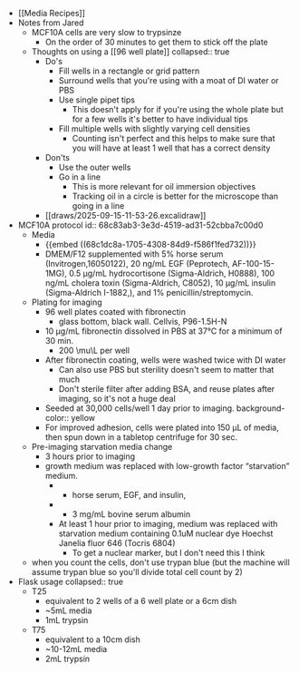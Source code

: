 - [[Media Recipes]]
- Notes from Jared
	- MCF10A cells are very slow to trypsinze
		- On the order of 30 minutes to get them to stick off the plate
	- Thoughts on using a [[96 well plate]]
	  collapsed:: true
		- Do's
			- Fill wells in a rectangle or grid pattern
			- Surround wells that you're using with a moat of DI water or PBS
			- Use single pipet tips
				- This doesn't apply for if you're using the whole plate but for a few wells it's better to have individual tips
			- Fill multiple wells with slightly varying cell densities
				- Counting isn't perfect and this helps to make sure that you will have at least 1 well that has a correct density
		- Don'ts
			- Use the outer wells
			- Go in a line
				- This is more relevant for oil immersion objectives
				- Tracking oil in a circle is better for the microscope than going in a line
		- [[draws/2025-09-15-11-53-26.excalidraw]]
- MCF10A protocol
  id:: 68c83ab3-3e3d-4519-ad31-52cbba7c00d0
	- Media
		- {{embed ((68c1dc8a-1705-4308-84d9-f586f1fed732))}}
		- DMEM/F12 supplemented with 5% horse serum (Invitrogen,16050122), 20 ng/mL EGF (Peprotech, AF-100-15-1MG), 0.5 µg/mL hydrocortisone (Sigma-Aldrich, H0888), 100 ng/mL cholera toxin (Sigma-Aldrich, C8052), 10 µg/mL insulin (Sigma-Aldrich I-1882,), and 1% penicillin/streptomycin.
	- Plating for imaging
		- 96 well plates coated with fibronectin
			- glass bottom, black wall. Cellvis, P96-1.5H-N
		- 10 µg/mL fibronectin dissolved in PBS at 37°C for a minimum of 30 min.
			- 200 \mu\L per well
		- After fibronectin coating, wells were washed twice with DI water
			- Can also use PBS but sterility doesn't seem to matter that much
			- Don't sterile filter after adding BSA, and reuse plates after imaging, so it's not a huge deal
		- Seeded at 30,000 cells/well 1 day prior to imaging.
		  background-color:: yellow
		- For improved adhesion, cells were plated into 150 μL of media, then spun down in a tabletop centrifuge for 30 sec.
	- Pre-imaging starvation media change
		- 3 hours prior to imaging
		- growth medium was replaced with low-growth factor “starvation” medium.
			- - horse serum, EGF, and insulin,
			- + 3 mg/mL bovine serum albumin
			- At least 1 hour prior to imaging, medium was replaced with starvation medium containing 0.1uM nuclear dye Hoechst Janelia fluor 646 (Tocris 6804)
				- To get a nuclear marker, but I don't need this I think
	- when you count the cells, don't use trypan blue (but the machine will assume trypan blue so you'll divide total cell count by 2)
- Flask usage
  collapsed:: true
	- T25
		- equivalent to 2 wells of a 6 well plate or a 6cm dish
		- ~5mL media
		- 1mL trypsin
	- T75
		- equivalent to a 10cm dish
		- ~10-12mL media
		- 2mL trypsin